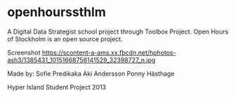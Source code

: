 openhourssthlm
==============

A Digital Data Strategist school project through Toolbox Project. Open Hours of Stockholm is an open source project.

Screenshot https://scontent-a-ams.xx.fbcdn.net/hphotos-ash3/1385431_10151668756141529_32398727_n.jpg

Made by:
Sofie Predikaka
Aki Andersson
Ponny Hästhage

Hyper Island Student Project 2013

